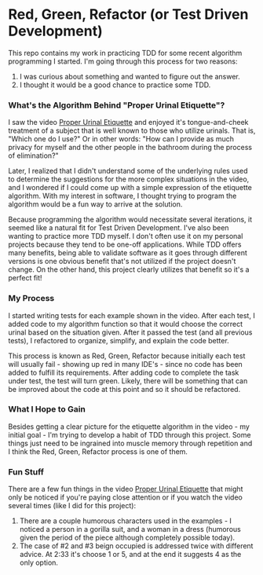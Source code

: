 # Red, Green, Refactor (or Test Driven Development)
This repo contains my work in practicing TDD for some recent algorithm programming I started. I'm going through this process for two reasons:
1. I was curious about something and wanted to figure out the answer.
2. I thought it would be a good chance to practice some TDD.

### What's the Algorithm Behind "Proper Urinal Etiquette"?
I saw the video [Proper Urinal Etiquette](https://www.youtube.com/watch?v=tKnWd3JVnfE) and enjoyed it's tongue-and-cheek treatment of a subject that is well known to those who utilize urinals. That is, "Which one do I use?" Or in other words: "How can I provide as much privacy for myself and the other people in the bathroom during the process of elimination?"

Later, I realized that I didn't understand some of the underlying rules used to determine the suggestions for the more complex situations in the video, and I wondered if I could come up with a simple expression of the etiquette algorithm. With my interest in software, I thought trying to program the algorithm would be a fun way to arrive at the solution.

Because programming the algorithm would necessitate several iterations, it seemed like a natural fit for Test Driven Development. I've also been wanting to practice more TDD myself. I don't often use it on my personal projects because they tend to be one-off applications. While TDD offers many benefits, being able to validate software as it goes through different versions is one obvious benefit that's not utilized if the project doesn't change. On the other hand, this project clearly utilizes that benefit so it's a perfect fit!

### My Process
I started writing tests for each example shown in the video. After each test, I added code to my algorithm function so that it would choose the correct urinal based on the situation given. After it passed the test (and all previous tests), I refactored to organize, simplify, and explain the code better.

This process is known as Red, Green, Refactor because initially each test will usually fail - showing up red in many IDE's - since no code has been added to fulfill its requirements. After adding code to complete the task under test, the test will turn green. Likely, there will be something that can be improved about the code at this point and so it should be refactored.

### What I Hope to Gain
Besides getting a clear picture for the etiquette algorithm in the video - my initial goal - I'm trying to develop a habit of TDD through this project. Some things just need to be ingrained into muscle memory through repetition and I think the Red, Green, Refactor process is one of them.

### Fun Stuff
There are a few fun things in the video [Proper Urinal Etiquette](https://www.youtube.com/watch?v=tKnWd3JVnfE) that might only be noticed if you're paying close attention or if you watch the video several times (like I did for this project):
1. There are a couple humorous characters used in the examples - I noticed a person in a gorilla suit, and a woman in a dress (humorous given the period of the piece although completely possible today).
2. The case of #2 and #3 beign occupied is addressed twice with different advice. At 2:33 it's choose 1 or 5, and at the end it suggests 4 as the only option.
